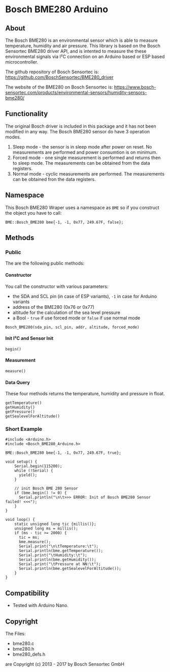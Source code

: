 # Bosch BME280 Arduino

## About
The Bosch BME280 is an environmental sensor which is able to measure temperature, humidity and air pressure.
This library is based on the Bosch Sensortec BME280 driver API, and is intented to measure the these environmental signals via I²C connection on an Arduino based or ESP based microcontroller.

The github repository of Bosch Sensortec is: https://github.com/BoschSensortec/BME280_driver

The website of the BME280 on Bosch Sensortec is: https://www.bosch-sensortec.com/products/environmental-sensors/humidity-sensors-bme280/

## Functionality
The original Bosch driver is included in this package and it has not been modified in any way.
The Bosch BME280 sensor do have 3 operation modes.
1. Sleep mode - the sensor is in sleep mode after power on reset. No measurements are performed and power consumtion is on minimum.
2. Forced mode - one single measurement is performed and returns then to sleep mode. The measurements can be obtained from the data registers.
3. Normal mode - cyclic measurements are performed. The measurements can be obtained fron the data registers.

## Namespace
This Bosch BME280 Wraper uses a namespace as `BME` so if you construct the object you have to call:
```
BME::Bosch_BME280 bme{-1, -1, 0x77, 249.67F, false};
```

## Methods
### Public
The are the following public methods:

#### Constructor
You call the constructor with various parameters:
* the SDA and SCL pin (in case of ESP variants), `-1` in case for Arduino variants
* address of the BME280 (0x76 or 0x77)
* altitude for the calculation of the sea level pressure
* a Bool - `true` if use forced mode or `false` if use normal mode
```
Bosch_BME280(sda_pin, scl_pin, addr, altitude, forced_mode)
```
#### Init I²C and Sensor Init
```
begin()
```
#### Measurement
```
measure()
```
#### Data Query
These four methods returns the temperature, humidity and pressure in float.
```
getTemperature()
getHumidity()
getPressure()
getSealevelForAltitude()
```
### Short Example
```
#include <Arduino.h>
#include <Bosch_BME280_Arduino.h>

BME::Bosch_BME280 bme{-1, -1, 0x77, 249.67F, true};

void setup() {
    Serial.begin(115200);
    while (!Serial) {
      yield();
    }

    // init Bosch BME 280 Sensor
    if (bme.begin() != 0) {
      Serial.println("\n\t>>> ERROR: Init of Bosch BME280 Sensor failed! <<<");
    }
}

void loop() {
    static unsigned long tic {millis()};
    unsigned long ms = millis();
    if (ms - tic >= 2000) {
      tic = ms;
      bme.measure();
      Serial.print("\n\tTemperature:\t");
      Serial.println(bme.getTemperature());
      Serial.print("\tHumidity:\t");
      Serial.println(bme.getHumidity());
      Serial.print("\tPressure at NN:\t");
      Serial.println(bme.getSealevelForAltitude());
    }
}
```


## Compatibility
* Tested with Arduino Nano.

## Copyright
The Files:
* bme280.c
* bme280.h
* bme280_defs.h

are Copyright (c) 2013 - 2017 by Bosch Sensortec GmbH
